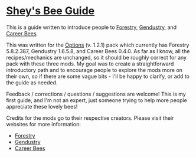 # <a href="https://sheyin.github.io/bee-guide/">Shey's Bee Guide</a>
This is a guide written to introduce people to [Forestry](https://minecraft.curseforge.com/projects/forestry?gameCategorySlug=mc-mods&projectID=59751),
[Gendustry](https://minecraft.curseforge.com/projects/gendustry?gameCategorySlug=mc-mods&projectID=70492), and
[Career Bees](https://minecraft.curseforge.com/projects/career-bees).  

This was written for the [Options](https://minecraft.curseforge.com/projects/options?gameCategorySlug=modpacks&projectID=319010) (v. 1.2.1) pack which currently has Forestry 5.8.2.387,
Gendustry 1.6.5.8, and Career Bees 0.4.0.  As far as I know, all the recipes/mechanics are unchanged, so it should be roughly correct for any pack with these three mods.
My goal was to create a straightforward introductory path and to encourage people to explore the mods more on their own, so if there are some vague bits - I'll be happy
to clarify, or add to the guide as needed.

Feedback / corrections / questions / suggestions are welcome!  This is my first guide, and I'm not an expert, just someone trying to help more people appreciate these lovely bees!

Credits for the mods go to their respective creators.  Please visit their websites for more information:
- [Forestry](https://forestryforminecraft.info/)
- [Gendustry](https://bdew.net/gendustry/)
- [Career Bees](https://minecraft.curseforge.com/projects/career-bees)
